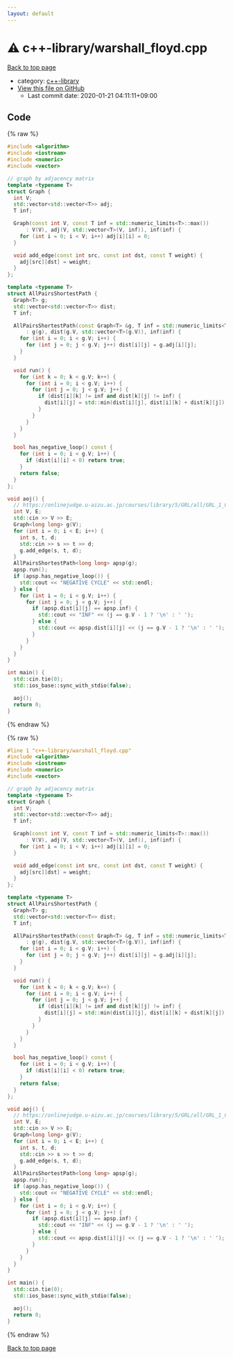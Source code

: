 ```yaml
---
layout: default
---
```


<!-- mathjax config similar to math.stackexchange -->
<script type="text/javascript" async
  src="https://cdnjs.cloudflare.com/ajax/libs/mathjax/2.7.5/MathJax.js?config=TeX-MML-AM_CHTML">
</script>
<script type="text/x-mathjax-config">
  MathJax.Hub.Config({
    TeX: { equationNumbers: { autoNumber: "AMS" }},
    tex2jax: {
      inlineMath: [ ['$','$'] ],
      processEscapes: true
    },
    "HTML-CSS": { matchFontHeight: false },
    displayAlign: "left",
    displayIndent: "2em"
  });
</script>

<script type="text/javascript" src="https://cdnjs.cloudflare.com/ajax/libs/jquery/3.4.1/jquery.min.js"></script>
<script src="https://cdn.jsdelivr.net/npm/jquery-balloon-js@1.1.2/jquery.balloon.min.js" integrity="sha256-ZEYs9VrgAeNuPvs15E39OsyOJaIkXEEt10fzxJ20+2I=" crossorigin="anonymous"></script>
<script type="text/javascript" src="../../assets/js/copy-button.js"></script>
<link rel="stylesheet" href="../../assets/css/copy-button.css" />


# :warning: c++-library/warshall_floyd.cpp

<a href="../../index.html">Back to top page</a>

* category: <a href="../../index.html#97d0d85922e0aae2441e69f2870930aa">c++-library</a>
* <a href="{{ site.github.repository_url }}/blob/master/c++-library/warshall_floyd.cpp">View this file on GitHub</a>
    - Last commit date: 2020-01-21 04:11:11+09:00




## Code

<a id="unbundled"></a>
{% raw %}
```cpp
#include <algorithm>
#include <iostream>
#include <numeric>
#include <vector>

// graph by adjacency matrix
template <typename T>
struct Graph {
  int V;
  std::vector<std::vector<T>> adj;
  T inf;

  Graph(const int V, const T inf = std::numeric_limits<T>::max())
      : V(V), adj(V, std::vector<T>(V, inf)), inf(inf) {
    for (int i = 0; i < V; i++) adj[i][i] = 0;
  }

  void add_edge(const int src, const int dst, const T weight) {
    adj[src][dst] = weight;
  }
};

template <typename T>
struct AllPairsShortestPath {
  Graph<T> g;
  std::vector<std::vector<T>> dist;
  T inf;

  AllPairsShortestPath(const Graph<T> &g, T inf = std::numeric_limits<T>::max())
      : g(g), dist(g.V, std::vector<T>(g.V)), inf(inf) {
    for (int i = 0; i < g.V; i++) {
      for (int j = 0; j < g.V; j++) dist[i][j] = g.adj[i][j];
    }
  }

  void run() {
    for (int k = 0; k < g.V; k++) {
      for (int i = 0; i < g.V; i++) {
        for (int j = 0; j < g.V; j++) {
          if (dist[i][k] != inf and dist[k][j] != inf) {
            dist[i][j] = std::min(dist[i][j], dist[i][k] + dist[k][j]);
          }
        }
      }
    }
  }

  bool has_negative_loop() const {
    for (int i = 0; i < g.V; i++) {
      if (dist[i][i] < 0) return true;
    }
    return false;
  }
};

void aoj() {
  // https://onlinejudge.u-aizu.ac.jp/courses/library/5/GRL/all/GRL_1_C
  int V, E;
  std::cin >> V >> E;
  Graph<long long> g(V);
  for (int i = 0; i < E; i++) {
    int s, t, d;
    std::cin >> s >> t >> d;
    g.add_edge(s, t, d);
  }
  AllPairsShortestPath<long long> apsp(g);
  apsp.run();
  if (apsp.has_negative_loop()) {
    std::cout << "NEGATIVE CYCLE" << std::endl;
  } else {
    for (int i = 0; i < g.V; i++) {
      for (int j = 0; j < g.V; j++) {
        if (apsp.dist[i][j] == apsp.inf) {
          std::cout << "INF" << (j == g.V - 1 ? '\n' : ' ');
        } else {
          std::cout << apsp.dist[i][j] << (j == g.V - 1 ? '\n' : ' ');
        }
      }
    }
  }
}

int main() {
  std::cin.tie(0);
  std::ios_base::sync_with_stdio(false);

  aoj();
  return 0;
}

```
{% endraw %}

<a id="bundled"></a>
{% raw %}
```cpp
#line 1 "c++-library/warshall_floyd.cpp"
#include <algorithm>
#include <iostream>
#include <numeric>
#include <vector>

// graph by adjacency matrix
template <typename T>
struct Graph {
  int V;
  std::vector<std::vector<T>> adj;
  T inf;

  Graph(const int V, const T inf = std::numeric_limits<T>::max())
      : V(V), adj(V, std::vector<T>(V, inf)), inf(inf) {
    for (int i = 0; i < V; i++) adj[i][i] = 0;
  }

  void add_edge(const int src, const int dst, const T weight) {
    adj[src][dst] = weight;
  }
};

template <typename T>
struct AllPairsShortestPath {
  Graph<T> g;
  std::vector<std::vector<T>> dist;
  T inf;

  AllPairsShortestPath(const Graph<T> &g, T inf = std::numeric_limits<T>::max())
      : g(g), dist(g.V, std::vector<T>(g.V)), inf(inf) {
    for (int i = 0; i < g.V; i++) {
      for (int j = 0; j < g.V; j++) dist[i][j] = g.adj[i][j];
    }
  }

  void run() {
    for (int k = 0; k < g.V; k++) {
      for (int i = 0; i < g.V; i++) {
        for (int j = 0; j < g.V; j++) {
          if (dist[i][k] != inf and dist[k][j] != inf) {
            dist[i][j] = std::min(dist[i][j], dist[i][k] + dist[k][j]);
          }
        }
      }
    }
  }

  bool has_negative_loop() const {
    for (int i = 0; i < g.V; i++) {
      if (dist[i][i] < 0) return true;
    }
    return false;
  }
};

void aoj() {
  // https://onlinejudge.u-aizu.ac.jp/courses/library/5/GRL/all/GRL_1_C
  int V, E;
  std::cin >> V >> E;
  Graph<long long> g(V);
  for (int i = 0; i < E; i++) {
    int s, t, d;
    std::cin >> s >> t >> d;
    g.add_edge(s, t, d);
  }
  AllPairsShortestPath<long long> apsp(g);
  apsp.run();
  if (apsp.has_negative_loop()) {
    std::cout << "NEGATIVE CYCLE" << std::endl;
  } else {
    for (int i = 0; i < g.V; i++) {
      for (int j = 0; j < g.V; j++) {
        if (apsp.dist[i][j] == apsp.inf) {
          std::cout << "INF" << (j == g.V - 1 ? '\n' : ' ');
        } else {
          std::cout << apsp.dist[i][j] << (j == g.V - 1 ? '\n' : ' ');
        }
      }
    }
  }
}

int main() {
  std::cin.tie(0);
  std::ios_base::sync_with_stdio(false);

  aoj();
  return 0;
}

```
{% endraw %}

<a href="../../index.html">Back to top page</a>


